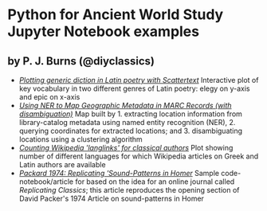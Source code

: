 # Python for Ancient World Study Jupyter Notebook examples
## by P. J. Burns (@diyclassics)

- [*Plotting generic diction in Latin poetry with Scattertext*](../main/notebooks/scattertext-latin-genre.ipynb) Interactive plot of key vocabulary in two different genres of Latin poetry: elegy on y-axis and epic on x-axis
- [*Using NER to Map Geographic Metadata in MARC Records (with disambiguation)*](../main/notebooks/marc-ner-map-with-disambiguation.ipynb) Map built by 1. extracting location information from library-catalog metadata using named entity recognition (NER), 2. querying coordinates for extracted locations; and 3. disambiguating locations using a clustering algorithm
- [*Counting Wikipedia 'langlinks' for classical authors*](../main/notebooks/wikipedia-lang-counts.ipynb) Plot showing number of different languages for which Wikipedia articles on Greek and Latin authors are available
- [*Packard 1974: Replicating 'Sound-Patterns in Homer*](../main/notebooks/packard-1974-part-1.ipynb) Sample code-notebook/article for based on the idea for an online journal called *Replicating Classics*; this article reproduces the opening section of David Packer's 1974 Article on sound-patterns in Homer
